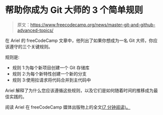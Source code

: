 # 帮助你成为 Git 大师的 3 个简单规则

> 原文：<https://www.freecodecamp.org/news/master-git-and-github-advanced-topics/>

在 Ariel 的 freeCodeCamp 文章中，他列出了如果你想成为一名 Git 大师，你应该遵守的三个关键规则。

规则是:

*   规则 1:为每个新项目创建一个 Git 存储库
*   规则 2:为每个新特性创建一个新的分支
*   规则 3:使用拉请求将代码合并到主代码中

Ariel 解释了为什么您应该遵循这些规则，以及它们是如何随着时间的推移成为最佳实践的。

阅读 Ariel 在 freeCodeCamp 媒体出版物上的全文[(7 分钟阅读)。](https://medium.freecodecamp.org/e1045057468f)